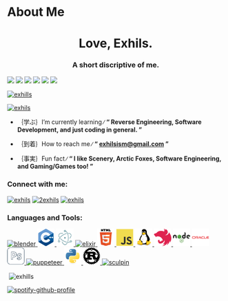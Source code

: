 # About Me
<h1 align="center">Love, Exhils.</h1>
<h3 align="center">A short discriptive of me.</h3>

<img src="https://github.com/user-attachments/assets/51771eb6-a9d5-4e7c-9a31-c2c47db379bf" width="15%"></img> <img src="https://github.com/user-attachments/assets/bf689992-5cf8-47e2-b8b4-1f134aad5dfb" width="15%"></img> <img src="https://github.com/user-attachments/assets/ffbf1459-4ef6-4652-8333-3a99e8f20e2f" width="15%"></img> <img src="https://github.com/user-attachments/assets/5508d941-8efb-4173-90c6-474f9df27eaf" width="15%"></img> <img src="https://github.com/user-attachments/assets/d9e071cb-4982-456e-8ba4-99eac2a626ef" width="15%"></img> <img src="https://github.com/user-attachments/assets/df215045-a2fc-4ac7-ac53-bafe560b60d2" width="15%"></img> 

<p align="left"> <a href="https://github.com/ryo-ma/github-profile-trophy"><img src="https://github-profile-trophy.vercel.app/?username=exhills" alt="exhills" /></a> </p>

<p align="left"> <a href="https://twitter.com/exhils" target="blank"><img src="https://img.shields.io/twitter/follow/exhils?logo=twitter&style=for-the-badge" alt="exhils" /></a> </p>

- ｛学ぶ｝I’m currently learning ∕ **“ Reverse Engineering, Software Development, and just coding in general. ”**

- ｛到着｝How to reach me ∕ **“ exhilsism@gmail.com ”**

- ｛事実｝Fun fact ∕ **“ I like Scenery, Arctic Foxes, Software Engineering, and Gaming/Games too! ”**

<h3 align="left">Connect with me:</h3>
<p align="left">
<a href="https://twitter.com/exhils" target="blank"><img align="center" src="https://raw.githubusercontent.com/rahuldkjain/github-profile-readme-generator/master/src/images/icons/Social/twitter.svg" alt="exhils" height="30" width="40" /></a>
<a href="https://instagram.com/2exhils" target="blank"><img align="center" src="https://raw.githubusercontent.com/rahuldkjain/github-profile-readme-generator/master/src/images/icons/Social/instagram.svg" alt="2exhils" height="30" width="40" /></a>
<a href="https://www.youtube.com/c/exhils" target="blank"><img align="center" src="https://raw.githubusercontent.com/rahuldkjain/github-profile-readme-generator/master/src/images/icons/Social/youtube.svg" alt="exhils" height="30" width="40" /></a>
</p>

<h3 align="left">Languages and Tools:</h3>
<p align="left"> <a href="https://www.blender.org/" target="_blank" rel="noreferrer"> <img src="https://download.blender.org/branding/community/blender_community_badge_white.svg" alt="blender" width="40" height="40"/> </a> <a href="https://www.w3schools.com/cpp/" target="_blank" rel="noreferrer"> <img src="https://raw.githubusercontent.com/devicons/devicon/master/icons/cplusplus/cplusplus-original.svg" alt="cplusplus" width="40" height="40"/> </a> <a href="https://www.electronjs.org" target="_blank" rel="noreferrer"> <img src="https://raw.githubusercontent.com/devicons/devicon/master/icons/electron/electron-original.svg" alt="electron" width="40" height="40"/> </a> <a href="https://elixir-lang.org" target="_blank" rel="noreferrer"> <img src="https://www.vectorlogo.zone/logos/elixir-lang/elixir-lang-icon.svg" alt="elixir" width="40" height="40"/> </a> <a href="https://www.w3.org/html/" target="_blank" rel="noreferrer"> <img src="https://raw.githubusercontent.com/devicons/devicon/master/icons/html5/html5-original-wordmark.svg" alt="html5" width="40" height="40"/> </a> <a href="https://developer.mozilla.org/en-US/docs/Web/JavaScript" target="_blank" rel="noreferrer"> <img src="https://raw.githubusercontent.com/devicons/devicon/master/icons/javascript/javascript-original.svg" alt="javascript" width="40" height="40"/> </a> <a href="https://www.linux.org/" target="_blank" rel="noreferrer"> <img src="https://raw.githubusercontent.com/devicons/devicon/master/icons/linux/linux-original.svg" alt="linux" width="40" height="40"/> </a> <a href="https://nestjs.com/" target="_blank" rel="noreferrer"> <img src="https://raw.githubusercontent.com/devicons/devicon/master/icons/nestjs/nestjs-plain.svg" alt="nestjs" width="40" height="40"/> </a> <a href="https://nodejs.org" target="_blank" rel="noreferrer"> <img src="https://raw.githubusercontent.com/devicons/devicon/master/icons/nodejs/nodejs-original-wordmark.svg" alt="nodejs" width="40" height="40"/> </a> <a href="https://www.oracle.com/" target="_blank" rel="noreferrer"> <img src="https://raw.githubusercontent.com/devicons/devicon/master/icons/oracle/oracle-original.svg" alt="oracle" width="40" height="40"/> </a> <a href="https://www.photoshop.com/en" target="_blank" rel="noreferrer"> <img src="https://raw.githubusercontent.com/devicons/devicon/master/icons/photoshop/photoshop-line.svg" alt="photoshop" width="40" height="40"/> </a> <a href="https://github.com/puppeteer/puppeteer" target="_blank" rel="noreferrer"> <img src="https://www.vectorlogo.zone/logos/pptrdev/pptrdev-official.svg" alt="puppeteer" width="40" height="40"/> </a> <a href="https://www.python.org" target="_blank" rel="noreferrer"> <img src="https://raw.githubusercontent.com/devicons/devicon/master/icons/python/python-original.svg" alt="python" width="40" height="40"/> </a> <a href="https://www.rust-lang.org" target="_blank" rel="noreferrer"> <img src="https://raw.githubusercontent.com/devicons/devicon/master/icons/rust/rust-plain.svg" alt="rust" width="40" height="40"/> </a> <a href="https://sculpin.io/" target="_blank" rel="noreferrer"> <img src="https://gist.githubusercontent.com/vivek32ta/c7f7bf583c1fb1c58d89301ea40f37fd/raw/1782aef8672484698c0dd407f900c4a329ed5bc4/sculpin.svg" alt="sculpin" width="40" height="40"/> </a> </p>

<p>&nbsp;<img align="center" src="https://github-readme-stats.vercel.app/api?username=exhills&show_icons=true&locale=en" alt="exhills" /></p>

[![spotify-github-profile](https://spotify-github-profile.kittinanx.com/api/view?uid=31wa27rtmxbnm6zqlea6lcajezkm&cover_image=true&theme=novatorem&show_offline=false&background_color=121212&interchange=false&bar_color=adfaff&bar_color_cover=true)](https://spotify-github-profile.kittinanx.com/api/view?uid=31wa27rtmxbnm6zqlea6lcajezkm&redirect=true)
